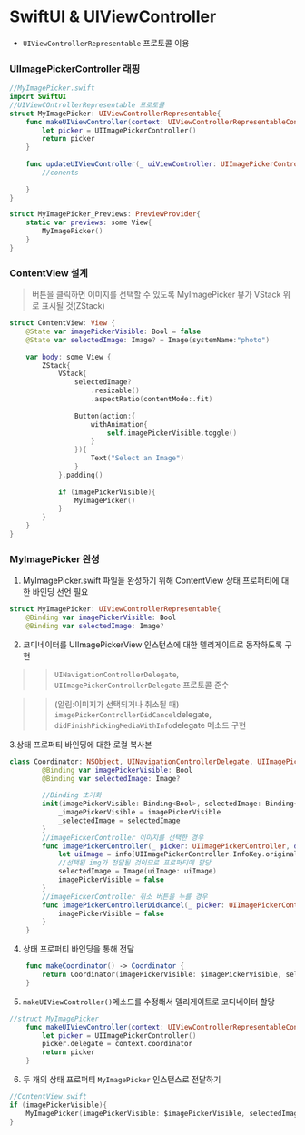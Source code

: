 # SwiftUI & UIViewController
- ```UIViewControllerRepresentable``` 프로토콜 이용

### UIImagePickerController 래핑

```Swift
//MyImagePicker.swift
import SwiftUI
//UIViewCOntrollerRepresentable 프로토콜
struct MyImagePicker: UIViewControllerRepresentable{
    func makeUIViewController(context: UIViewControllerRepresentableContext<MyImagePicker>) -> UIImagePickerController{
        let picker = UIImagePickerController()
        return picker
    }
    
    func updateUIViewController(_ uiViewController: UIImagePickerController, context: UIViewControllerRepresentableContext<MyImagePicker>) {
        //conents
        
    }
}

struct MyImagePicker_Previews: PreviewProvider{
    static var previews: some View{
        MyImagePicker()
    }
}
```

### ContentView 설계
> 버튼을 클릭하면 이미지를 선택할 수 있도록 MyImagePicker 뷰가 VStack 위로 표시될 것(ZStack)

```Swift
struct ContentView: View {
    @State var imagePickerVisible: Bool = false
    @State var selectedImage: Image? = Image(systemName:"photo")
    
    var body: some View {
        ZStack{
            VStack{
                selectedImage?
                    .resizable()
                    .aspectRatio(contentMode:.fit)
                
                Button(action:{
                    withAnimation{
                        self.imagePickerVisible.toggle()
                    }
                }){
                    Text("Select an Image")
                }
            }.padding()
            
            if (imagePickerVisible){
                MyImagePicker()
            }
        }
    }
}
```

### MyImagePicker 완성
1. MyImagePicker.swift 파일을 완성하기 위해 ContentView 상태 프로퍼티에 대한 바인딩 선언 필요
```Swift
struct MyImagePicker: UIViewControllerRepresentable{
    @Binding var imagePickerVisible: Bool
    @Binding var selectedImage: Image?
```
2. 코디네이터를 UIImagePickerView 인스턴스에 대한 델리게이트로 동작하도록 구현
>> ```UINavigationControllerDelegate```, ```UIImagePickerControllerDelegate``` 프로토콜 준수

>> (알림:이미지가 선택되거나 취소될 때) ```imagePickerControllerDidCancel```delegate, ```didFinishPickingMediaWithInfo```delegate 메소드 구현

3.상태 프로퍼티 바인딩에 대한 로컬 복사본
```Swift
class Coordinator: NSObject, UINavigationControllerDelegate, UIImagePickerControllerDelegate{
        @Binding var imagePickerVisible: Bool
        @Binding var selectedImage: Image?
        
        //Binding 초기화
        init(imagePickerVisible: Binding<Bool>, selectedImage: Binding<Image?>){
            _imagePickerVisible = imagePickerVisible
            _selectedImage = selectedImage
        }
        //imagePickerController 이미지를 선택한 경우
        func imagePickerController(_ picker: UIImagePickerController, didFinishPickingMediaWithInfo info: [UIImagePickerController.InfoKey : Any]){
            let uiImage = info[UIImagePickerController.InfoKey.originalImage] as! UIImage
            //선택된 img가 전달될 것이므로 프로퍼티에 할당
            selectedImage = Image(uiImage: uiImage)
            imagePickerVisible = false
        }
        //imagePickerController 취소 버튼을 누를 경우
        func imagePickerControllerDidCancel(_ picker: UIImagePickerController) {
            imagePickerVisible = false
        }
    }
```

4. 상태 프로퍼티 바인딩을 통해 전달
```Swift
    func makeCoordinator() -> Coordinator {
        return Coordinator(imagePickerVisible: $imagePickerVisible, selectedImage: $selectedImage)
    }
```
5. ```makeUIViewController()```메소드를 수정해서 델리게이트로 코디네이터 할당
```Swift
//struct MyImagePicker
    func makeUIViewController(context: UIViewControllerRepresentableContext<MyImagePicker>) -> UIImagePickerController{
        let picker = UIImagePickerController()
        picker.delegate = context.coordinator
        return picker
    }
```
6. 두 개의 상태 프로퍼티 ```MyImagePicker``` 인스턴스로 전달하기
```Swift
//ContentView.swift
if (imagePickerVisible){
    MyImagePicker(imagePickerVisible: $imagePickerVisible, selectedImage: $selectedImage)
}
```
